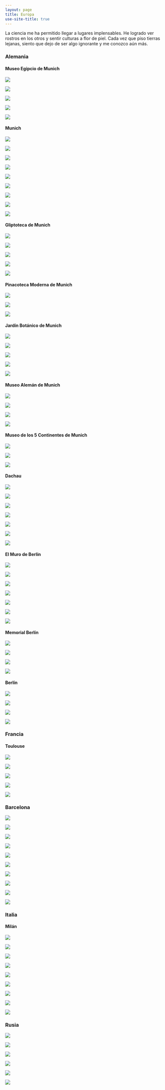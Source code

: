 ```yaml
---
layout: page
title: Europa
use-site-title: true
---
```


La ciencia me ha permitido llegar a lugares implensables. He logrado ver rostros en los otros y sentir culturas a flor de piel. Cada vez que piso tierras lejanas, siento que dejo de ser algo ignorante y me conozco aún más.

### Alemania

#### Museo Egipcio de Munich

![](/img/fotografia/g_3.jpg)

![](/img/fotografia/g_4.jpg)

![](/img/fotografia/g_5.jpg)

![](/img/fotografia/g_6.jpg)

![](/img/fotografia/g_9.jpg)

#### Munich

![](/img/fotografia/g_1.jpg)

![](/img/fotografia/g_2.jpg)

![](/img/munich_1.jpg)

![](/img/munich_2.jpg)

![](/img/munich_3.jpg)

![](/img/munich_4.jpg)

![](/img/munich_5.jpg)

![](/img/munich_6.jpg)

![](/img/munich_7.jpg)

#### Gliptoteca de Munich

![](/img/greek_1.jpg)

![](/img/greek_2.jpg)

![](/img/greek_3.jpg)

![](/img/greek_4.jpg)

![](/img/greek_5.jpg)

#### Pinacoteca Moderna de Munich

![](/img/pin_1.jpg)

![](/img/pin_2.jpg)

![](/img/pin_3.jpg)

#### Jardín Botánico de Munich

![](/img/jb_1.jpg)

![](/img/jb_2.jpg)

![](/img/jb_3.jpg)

![](/img/jb_4.jpg)

![](/img/jb_5.jpg)

#### Museo Alemán de Munich

![](/img/c_1.jpg)

![](/img/c_2.jpg)

![](/img/c_3.jpg)

![](/img/c_4.jpg)

#### Museo de los 5 Continentes de Munich

![](/img/5_c_1.jpg)

![](/img/5_c_2.jpg)

![](/img/5_c_3.jpg)

#### Dachau

![](/img/fotografia/dachau_5.jpg)

![](/img/fotografia/dachau_7.jpg)

![](/img/fotografia/dachau_1.jpg)

![](/img/fotografia/dachau_2.jpg)

![](/img/fotografia/dachau_6.jpg)

![](/img/fotografia/dachau_3.jpg)

![](/img/fotografia/dachau_4.jpg)



#### El Muro de Berlín

![](/img/fotografia/g_10.jpg)

![](/img/fotografia/g_11.jpg)

![](/img/fotografia/g_12.jpg)

![](/img/fotografia/g_13.jpg)

![](/img/fotografia/g_14.jpg)

![](/img/fotografia/g_15.jpg)

![](/img/fotografia/g_16.jpg)


#### Memorial Berlín

![](/img/fotografia/g_17.jpg)

![](/img/fotografia/g_18.jpg)

![](/img/fotografia/g_19.jpg)

![](/img/fotografia/g_20.jpg)


#### Berlín

![](/img/fotografia/g_21.jpg)

![](/img/fotografia/g_22.jpg)

![](/img/fotografia/g_23.jpg)

![](/img/fotografia/g_24.jpg)



### Francia

#### Toulouse

![](/img/fotografia/f_1.jpg)

![](/img/fotografia/f_2.jpg)

![](/img/fotografia/f_3.jpg)

![](/img/fotografia/f_4.jpg)

![](/img/fotografia/f_5.jpg)


### Barcelona

![](/img/fotografia/e_1.jpg)

![](/img/fotografia/e_2.jpg)

![](/img/fotografia/e_3.jpg)

![](/img/fotografia/e_4.jpg)

![](/img/fotografia/e_5.jpg)

![](/img/fotografia/e_6.jpg)

![](/img/bar_1.jpg)

![](/img/bar_2.jpg)

![](/img/bar_3.jpg)

![](/img/bar_4.jpg)

### Italia

#### Milán

![](/img/mil_1.jpg)

![](/img/mil_2.jpg)

![](/img/mil_3.jpg)

![](/img/mil_4.jpg)

![](/img/mil_5.jpg)

![](/img/mil_6.jpg)

![](/img/mil_7.jpg)

![](/img/mil_8.jpg)

![](/img/mil_9.jpg)


### Rusia 

![](/img/fotografia/rus_1.JPG)

![](/img/fotografia/rus_2.JPG)

![](/img/fotografia/rus_3.JPG)

![](/img/fotografia/rus_4.JPG)

![](/img/fotografia/rus_5.JPG)

![](/img/fotografia/rus_6.JPG)




